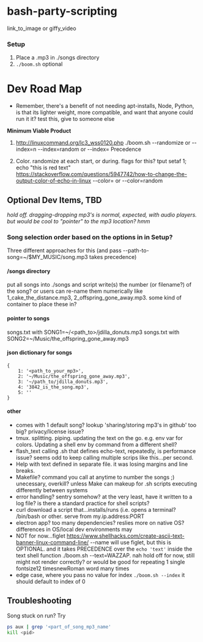 # bash-party-scripting
link_to_image or giffy_video
### Setup
1. Place a .mp3 in ./songs directory
2. `./boom.sh`
optional

# Dev Road Map
- Remember, there's a benefit of not needing apt-installs, Node, Python, is that its lighter weight, more compatible, and want that anyone could run it it? test this, give to someone else  

**Minimum Viable Product**  
1. http://linuxcommand.org/lc3_wss0120.php ./boom.sh 
--randomize or --index=n
--index=random or --index=<n>
Precedence


2. Color. randomize at each start, or during. flags for this? tput setaf 1; echo "this is red text" https://stackoverflow.com/questions/5947742/how-to-change-the-output-color-of-echo-in-linux
--color=<color> or --color=random

## Optional Dev Items, TBD
*hold off. dragging-dropping mp3's is normal, expected, with audio players. but would be cool to "pointer" to the mp3 location? hmm*
### Song selection order based on the options in in Setup?
Three different approaches for this
(and pass --path-to-song=~/$MY_MUSIC/song.mp3 takes precedence)
#### /songs directory
put all songs into ./songs and script write(s) the number (or filename?) of the song? or users can re-name them numerically like 1_cake_the_distance.mp3, 2_offspring_gone_away.mp3. some kind of container to place these in?
#### pointer to songs
songs.txt with SONG1=~/<path_to>/jdilla_donuts.mp3
songs.txt with SONG2=~/Music/the_offspring_gone_away.mp3
#### json dictionary for songs
```
{
    1: '<path_to_your_mp3>',
    2: '~/Music/the_offspring_gone_away.mp3',
    3: '~/path_to/jdilla_donuts.mp3',
    4: '3842_is_the_song.mp3',
    5: ''
}
```
#### other
- comes with 1 default song? lookup 'sharing/storing mp3's in github' too big? privacy/license issue?  
- tmux. splitting. piping. updating the text on the go. e.g. env var for colors. Updating a shell env by command from a different shell?
- flash_text calling .sh that defines echo-text, repeatedly, is performance issue? seems odd to keep calling multiple scrips like this...per second.
- Help with text defined in separate file. it was losing margins and line breaks.  
- Makefile? command you call at anytime to number the songs ;) unecessary, overkill? unless Make can makeup for .sh scripts executing differently between systems  
- error handling? sentry somehow? at the very least, have it written to a log file? is there a standard practice for shell scripts?  
- curl download a script that...installs/runs (i.e. opens a terminal? /bin/bash or other. serve from my.ip.address:PORT
- electron app? too many dependencies? reslies more on native OS? differences in OS/local dev environments may
- NOT for now...figlet
https://www.shellhacks.com/create-ascii-text-banner-linux-command-line/ 
--name will use figlet, but this is OPTIONAL. and it takes PRECEDENCE over the `echo 'text'` inside the text shell function 
./boom.sh --text=WAZZAP. nah hold off for now, still might not render correctly?
or would be good for repeating 1 single fontsize12 timesnewRoman word many times 
- edge case, where you pass no value for index `./boom.sh --index` it should default to index of 0

## Troubleshooting
Song stuck on run? Try
``` bash
ps aux | grep '<part_of_song_mp3_name'
kill <pid>
```
